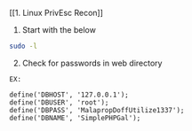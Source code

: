[[1. Linux PrivEsc  Recon]]

1. Start with the below
```bash
sudo -l
```

2. Check for passwords in web directory
```
EX: 

define('DBHOST', '127.0.0.1');
define('DBUSER', 'root');
define('DBPASS', 'MalapropDoffUtilize1337');
define('DBNAME', 'SimplePHPGal');

```
